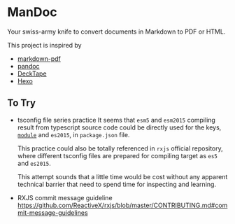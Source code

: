 # ManDoc

Your swiss-army knife to convert documents in Markdown to PDF or HTML.

This project is inspired by

* [markdown-pdf](https://github.com/alanshaw/markdown-pdf)
* [pandoc](https://pandoc.org/)
* [DeckTape](https://github.com/astefanutti/decktape)
* [Hexo](https://hexo.io/)

## To Try

* tsconfig file series practice
  It seems that `esm5` and `esm2015` compiling result from typescript source
  code could be directly used for the keys, [`module`](https://github.com/rollup/rollup/wiki/pkg.module)
  and `es2015`,  in `package.json` file.

  This practice could also be totally referenced in `rxjs` official repository,
  where different tsconfig files are prepared for compiling target as `es5` and
  `es2015`.

  This attempt sounds that a little time would be cost without any apparent technical
  barrier that need to spend time for inspecting and learning.
* RXJS commit message guideline
  https://github.com/ReactiveX/rxjs/blob/master/CONTRIBUTING.md#commit-message-guidelines
